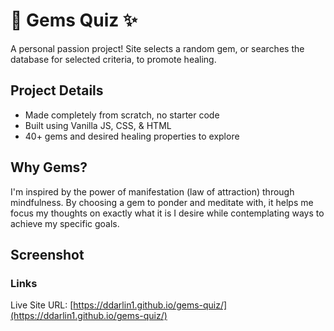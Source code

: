 # 💎 Gems Quiz ✨
A personal passion project! Site selects a random gem, or searches the database for selected criteria, to promote healing.

## Project Details
- Made completely from scratch, no starter code
- Built using Vanilla JS, CSS, & HTML
- 40+ gems and desired healing properties to explore

## Why Gems?
I'm inspired by the power of manifestation (law of attraction) through mindfulness. By choosing a gem to ponder and meditate with, it helps me focus my thoughts on exactly what it is I desire while contemplating ways to achieve my specific goals.

## Screenshot

### Links
Live Site URL: [https://ddarlin1.github.io/gems-quiz/](https://ddarlin1.github.io/gems-quiz/)

